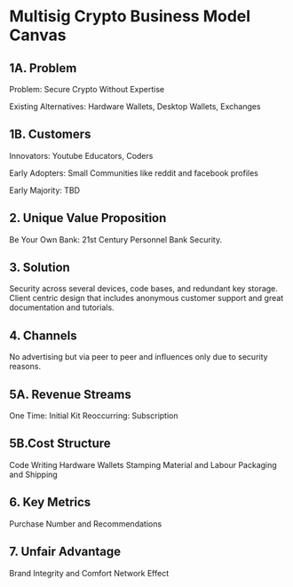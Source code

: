 # Multisig Crypto Business Model Canvas
## 1A. Problem
Problem:
Secure Crypto Without Expertise

Existing Alternatives:
Hardware Wallets, Desktop Wallets, Exchanges

## 1B. Customers
Innovators:
Youtube Educators, Coders

Early Adopters:
Small Communities like reddit and facebook profiles

Early Majority:
TBD

## 2. Unique Value Proposition
Be Your Own Bank:
21st Century Personnel Bank Security.

## 3. Solution
Security across several devices, code bases, and redundant key storage. Client centric  design that includes anonymous customer support and great documentation and tutorials.

## 4. Channels
No advertising but via peer to peer and influences only due to security reasons.

## 5A. Revenue Streams
One Time: Initial Kit
Reoccurring: Subscription


## 5B.Cost Structure
Code Writing
Hardware Wallets
Stamping Material and Labour
Packaging and Shipping

## 6. Key Metrics
Purchase Number and Recommendations

## 7. Unfair Advantage
Brand Integrity and Comfort
Network Effect
